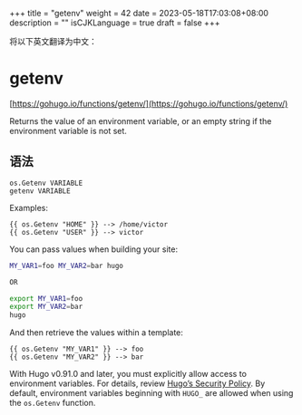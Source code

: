 +++
title = "getenv"
weight = 42
date = 2023-05-18T17:03:08+08:00
description = ""
isCJKLanguage = true
draft = false
+++

将以下英文翻译为中文：
# getenv

[https://gohugo.io/functions/getenv/](https://gohugo.io/functions/getenv/)

Returns the value of an environment variable, or an empty string if the environment variable is not set.

## 语法

```
os.Getenv VARIABLE
getenv VARIABLE
```

Examples:

```go-html-template
{{ os.Getenv "HOME" }} --> /home/victor
{{ os.Getenv "USER" }} --> victor
```

You can pass values when building your site:

```bash
MY_VAR1=foo MY_VAR2=bar hugo

OR

export MY_VAR1=foo
export MY_VAR2=bar
hugo
```

And then retrieve the values within a template:

```go-html-template
{{ os.Getenv "MY_VAR1" }} --> foo
{{ os.Getenv "MY_VAR2" }} --> bar
```

With Hugo v0.91.0 and later, you must explicitly allow access to environment variables. For details, review [Hugo’s Security Policy](https://gohugo.io/about/security-model/#security-policy). By default, environment variables beginning with `HUGO_` are allowed when using the `os.Getenv` function.
